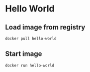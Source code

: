 # Hello World

## Load image from registry

    docker pull hello-world

## Start image

    docker run hello-world
